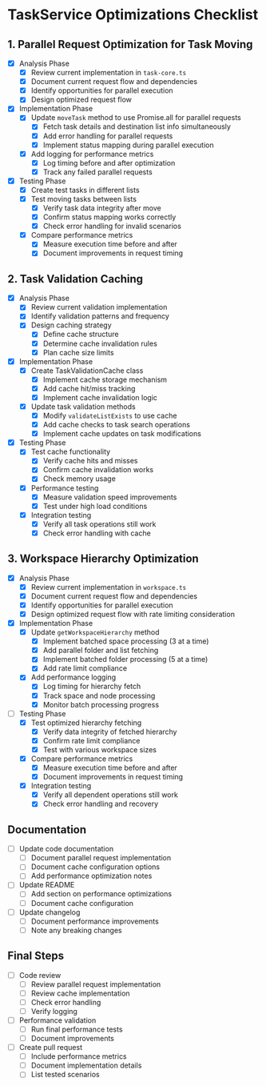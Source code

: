 # TaskService Optimizations Checklist

## 1. Parallel Request Optimization for Task Moving
- [x] Analysis Phase
  - [x] Review current implementation in `task-core.ts`
  - [x] Document current request flow and dependencies
  - [x] Identify opportunities for parallel execution
  - [x] Design optimized request flow

- [x] Implementation Phase
  - [x] Update `moveTask` method to use Promise.all for parallel requests
    - [x] Fetch task details and destination list info simultaneously
    - [x] Add error handling for parallel requests
    - [x] Implement status mapping during parallel execution
  - [x] Add logging for performance metrics
    - [x] Log timing before and after optimization
    - [x] Track any failed parallel requests

- [x] Testing Phase
  - [x] Create test tasks in different lists
  - [x] Test moving tasks between lists
    - [x] Verify task data integrity after move
    - [x] Confirm status mapping works correctly
    - [x] Check error handling for invalid scenarios
  - [x] Compare performance metrics
    - [x] Measure execution time before and after
    - [x] Document improvements in request timing

## 2. Task Validation Caching
- [x] Analysis Phase
  - [x] Review current validation implementation
  - [x] Identify validation patterns and frequency
  - [x] Design caching strategy
    - [x] Define cache structure
    - [x] Determine cache invalidation rules
    - [x] Plan cache size limits

- [x] Implementation Phase
  - [x] Create TaskValidationCache class
    - [x] Implement cache storage mechanism
    - [x] Add cache hit/miss tracking
    - [x] Implement cache invalidation logic
  - [x] Update task validation methods
    - [x] Modify `validateListExists` to use cache
    - [x] Add cache checks to task search operations
    - [x] Implement cache updates on task modifications

- [x] Testing Phase
  - [x] Test cache functionality
    - [x] Verify cache hits and misses
    - [x] Confirm cache invalidation works
    - [x] Check memory usage
  - [x] Performance testing
    - [x] Measure validation speed improvements
    - [x] Test under high load conditions
  - [x] Integration testing
    - [x] Verify all task operations still work
    - [x] Check error handling with cache

## 3. Workspace Hierarchy Optimization
- [x] Analysis Phase
  - [x] Review current implementation in `workspace.ts`
  - [x] Document current request flow and dependencies
  - [x] Identify opportunities for parallel execution
  - [x] Design optimized request flow with rate limiting consideration

- [x] Implementation Phase
  - [x] Update `getWorkspaceHierarchy` method
    - [x] Implement batched space processing (3 at a time)
    - [x] Add parallel folder and list fetching
    - [x] Implement batched folder processing (5 at a time)
    - [x] Add rate limit compliance
  - [x] Add performance logging
    - [x] Log timing for hierarchy fetch
    - [x] Track space and node processing
    - [x] Monitor batch processing progress

- [ ] Testing Phase
  - [x] Test optimized hierarchy fetching
    - [x] Verify data integrity of fetched hierarchy
    - [x] Confirm rate limit compliance
    - [x] Test with various workspace sizes
  - [x] Compare performance metrics
    - [x] Measure execution time before and after
    - [x] Document improvements in request timing
  - [x] Integration testing
    - [x] Verify all dependent operations still work
    - [x] Check error handling and recovery

## Documentation
- [ ] Update code documentation
  - [ ] Document parallel request implementation
  - [ ] Document cache configuration options
  - [ ] Add performance optimization notes
- [ ] Update README
  - [ ] Add section on performance optimizations
  - [ ] Document cache configuration
- [ ] Update changelog
  - [ ] Document performance improvements
  - [ ] Note any breaking changes

## Final Steps
- [ ] Code review
  - [ ] Review parallel request implementation
  - [ ] Review cache implementation
  - [ ] Check error handling
  - [ ] Verify logging
- [ ] Performance validation
  - [ ] Run final performance tests
  - [ ] Document improvements
- [ ] Create pull request
  - [ ] Include performance metrics
  - [ ] Document implementation details
  - [ ] List tested scenarios 